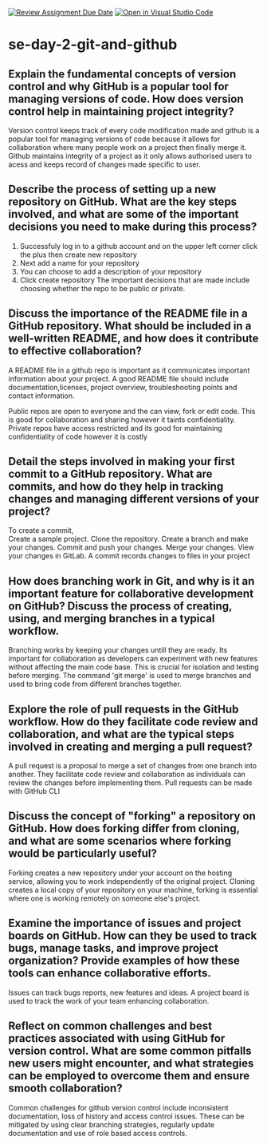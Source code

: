 [![Review Assignment Due Date](https://classroom.github.com/assets/deadline-readme-button-22041afd0340ce965d47ae6ef1cefeee28c7c493a6346c4f15d667ab976d596c.svg)](https://classroom.github.com/a/8wgCKhpZ)
[![Open in Visual Studio Code](https://classroom.github.com/assets/open-in-vscode-2e0aaae1b6195c2367325f4f02e2d04e9abb55f0b24a779b69b11b9e10269abc.svg)](https://classroom.github.com/online_ide?assignment_repo_id=18482494&assignment_repo_type=AssignmentRepo)
# se-day-2-git-and-github
## Explain the fundamental concepts of version control and why GitHub is a popular tool for managing versions of code. How does version control help in maintaining project integrity?
Version control keeps track of every code modification made and github is a popular tool for managing versions of code because it allows for collaboration where many people work on a project then finally merge it. Github maintains integrity of a project as it only allows authorised users to acess and keeps record of changes made specific to user.



## Describe the process of setting up a new repository on GitHub. What are the key steps involved, and what are some of the important decisions you need to make during this process?
1. Successfuly log in to a github account and on the upper left corner click the plus then create new repository
2. Next add a name for your repository
3. You can choose to add a description of your repository
4. Click create repository
   The important decisions that are made include choosing whether the repo to be public or private.

   

## Discuss the importance of the README file in a GitHub repository. What should be included in a well-written README, and how does it contribute to effective collaboration?
A README file in a github repo is important as it communicates important information about your project. A good README file should include documentation,licenses, project overview, troubleshooting points and contact information.

Public repos are open to everyone and the can view, fork or edit code. This is good for collaboration and sharing however it taints confidentiality.
Private repos have access restricted and its good for maintaining confidentiality of code however it is costly  

## Detail the steps involved in making your first commit to a GitHub repository. What are commits, and how do they help in tracking changes and managing different versions of your project? 
To create a commit,     
    Create a sample project.
    Clone the repository.
    Create a branch and make your changes.
    Commit and push your changes.
    Merge your changes.
    View your changes in GitLab.
    A commit records changes to files in your project

## How does branching work in Git, and why is it an important feature for collaborative development on GitHub? Discuss the process of creating, using, and merging branches in a typical workflow. 
Branching works by keeping your changes untill they are ready. Its important for collaboration as developers can experiment with new features without affecting the main code base.
This is crucial for isolation and testing before merging. The command 'git merge' is used to merge branches and used to bring code from different branches together.

## Explore the role of pull requests in the GitHub workflow. How do they facilitate code review and collaboration, and what are the typical steps involved in creating and merging a pull request?
A pull request is a proposal to merge a set of changes from one branch into another. They facilitate code review and collaboration as individuals can review the changes before implementing them. Pull requests can be made with GitHub CLI

## Discuss the concept of "forking" a repository on GitHub. How does forking differ from cloning, and what are some scenarios where forking would be particularly useful?
Forking creates a new repository under your account on the hosting service, allowing you to work independently of the original project. Cloning creates a local copy of your repository on your machine, forking is essential where one is working remotely on someone else's project.

## Examine the importance of issues and project boards on GitHub. How can they be used to track bugs, manage tasks, and improve project organization? Provide examples of how these tools can enhance collaborative efforts.
Issues can track bugs reports, new features and ideas. A project board is used to track the work of your team enhancing collaboration.

## Reflect on common challenges and best practices associated with using GitHub for version control. What are some common pitfalls new users might encounter, and what strategies can be employed to overcome them and ensure smooth collaboration?
Common challenges for github version control include inconsistent documentation, loss of history and access control issues. These can be mitigated by using clear branching strategies, regularly update documentation and use of role based access controls.
